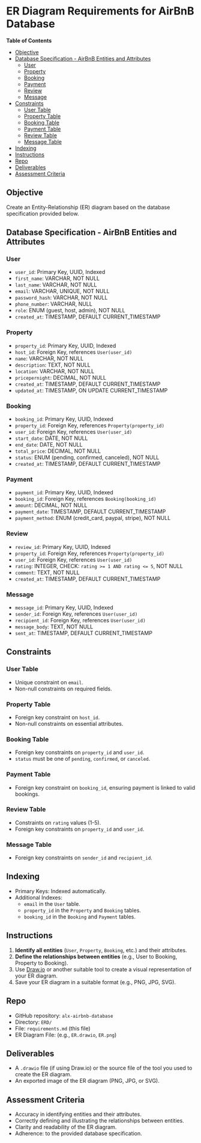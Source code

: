 # ER Diagram Requirements for AirBnB Database

**Table of Contents**
* [Objective](#objective)
* [Database Specification - AirBnB Entities and Attributes](#database-specification---airbnb-entities-and-attributes)
    * [User](#user)
    * [Property](#property)
    * [Booking](#booking)
    * [Payment](#payment)
    * [Review](#review)
    * [Message](#message)
* [Constraints](#constraints)
    * [User Table](#user-table)
    * [Property Table](#property-table)
    * [Booking Table](#booking-table)
    * [Payment Table](#payment-table)
    * [Review Table](#review-table)
    * [Message Table](#message-table)
* [Indexing](#indexing)
* [Instructions](#instructions)
* [Repo](#repo)
* [Deliverables](#deliverables)
* [Assessment Criteria](#assessment-criteria)

## Objective

Create an Entity-Relationship (ER) diagram based on the database specification provided below.

## Database Specification - AirBnB Entities and Attributes

### User
* `user_id`: Primary Key, UUID, Indexed
* `first_name`: VARCHAR, NOT NULL
* `last_name`: VARCHAR, NOT NULL
* `email`: VARCHAR, UNIQUE, NOT NULL
* `password_hash`: VARCHAR, NOT NULL
* `phone_number`: VARCHAR, NULL
* `role`: ENUM (guest, host, admin), NOT NULL
* `created_at`: TIMESTAMP, DEFAULT CURRENT_TIMESTAMP

### Property
* `property_id`: Primary Key, UUID, Indexed
* `host_id`: Foreign Key, references `User(user_id)`
* `name`: VARCHAR, NOT NULL
* `description`: TEXT, NOT NULL
* `location`: VARCHAR, NOT NULL
* `pricepernight`: DECIMAL, NOT NULL
* `created_at`: TIMESTAMP, DEFAULT CURRENT_TIMESTAMP
* `updated_at`: TIMESTAMP, ON UPDATE CURRENT_TIMESTAMP

### Booking
* `booking_id`: Primary Key, UUID, Indexed
* `property_id`: Foreign Key, references `Property(property_id)`
* `user_id`: Foreign Key, references `User(user_id)`
* `start_date`: DATE, NOT NULL
* `end_date`: DATE, NOT NULL
* `total_price`: DECIMAL, NOT NULL
* `status`: ENUM (pending, confirmed, canceled), NOT NULL
* `created_at`: TIMESTAMP, DEFAULT CURRENT_TIMESTAMP

### Payment
* `payment_id`: Primary Key, UUID, Indexed
* `booking_id`: Foreign Key, references `Booking(booking_id)`
* `amount`: DECIMAL, NOT NULL
* `payment_date`: TIMESTAMP, DEFAULT CURRENT_TIMESTAMP
* `payment_method`: ENUM (credit_card, paypal, stripe), NOT NULL

### Review
* `review_id`: Primary Key, UUID, Indexed
* `property_id`: Foreign Key, references `Property(property_id)`
* `user_id`: Foreign Key, references `User(user_id)`
* `rating`: INTEGER, CHECK: `rating >= 1 AND rating <= 5`, NOT NULL
* `comment`: TEXT, NOT NULL
* `created_at`: TIMESTAMP, DEFAULT CURRENT_TIMESTAMP

### Message
* `message_id`: Primary Key, UUID, Indexed
* `sender_id`: Foreign Key, references `User(user_id)`
* `recipient_id`: Foreign Key, references `User(user_id)`
* `message_body`: TEXT, NOT NULL
* `sent_at`: TIMESTAMP, DEFAULT CURRENT_TIMESTAMP

## Constraints

### User Table
* Unique constraint on `email`.
* Non-null constraints on required fields.

### Property Table
* Foreign key constraint on `host_id`.
* Non-null constraints on essential attributes.

### Booking Table
* Foreign key constraints on `property_id` and `user_id`.
* `status` must be one of `pending`, `confirmed`, or `canceled`.

### Payment Table
* Foreign key constraint on `booking_id`, ensuring payment is linked to valid bookings.

### Review Table
* Constraints on `rating` values (1-5).
* Foreign key constraints on `property_id` and `user_id`.

### Message Table
* Foreign key constraints on `sender_id` and `recipient_id`.

## Indexing

* Primary Keys: Indexed automatically.
* Additional Indexes:
    * `email` in the `User` table.
    * `property_id` in the `Property` and `Booking` tables.
    * `booking_id` in the `Booking` and `Payment` tables.

## Instructions

1.  **Identify all entities** (`User`, `Property`, `Booking`, etc.) and their attributes.
2.  **Define the relationships between entities** (e.g., User to Booking, Property to Booking).
3.  Use [Draw.io](https://draw.io) or another suitable tool to create a visual representation of your ER diagram.
4.  Save your ER diagram in a suitable format (e.g., PNG, JPG, SVG).

## Repo

* GitHub repository: `alx-airbnb-database`
* Directory: `ERD/`
* File: `requirements.md` (this file)
* ER Diagram File: (e.g., `ER.drawio`, `ER.png`)

## Deliverables

* A `.drawio` file (if using Draw.io) or the source file of the tool you used to create the ER diagram.
* An exported image of the ER diagram (PNG, JPG, or SVG).

## Assessment Criteria

* Accuracy in identifying entities and their attributes.
* Correctly defining and illustrating the relationships between entities.
* Clarity and readability of the ER diagram.
* Adherence: to the provided database specification.
